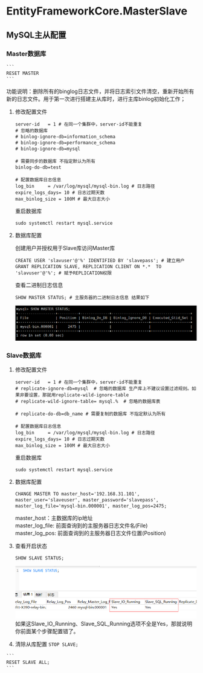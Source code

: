 # EntityFrameworkCore.MasterSlave

## MySQL主从配置

### Master数据库  
    ```
    RESET MASTER
    ```
功能说明：删除所有的binglog日志文件，并将日志索引文件清空，重新开始所有新的日志文件。用于第一次进行搭建主从库时，进行主库binlog初始化工作；

1. 修改配置文件
    ```
    server-id	= 1 # 在同一个集群中，server-id不能重复
    # 忽略的数据库
    # binlog-ignore-db=information_schema 
    # binlog-ignore-db=performance_schema
    # binlog-ignore-db=mysql

    # 需要同步的数据库 不指定默认为所有
    binlog-do-db=test

    # 配置数据库日志信息
    log_bin		= /var/log/mysql/mysql-bin.log # 日志路径
    expire_logs_days= 10 # 日志过期天数
    max_binlog_size	= 100M # 最大日志大小

    ```

    重启数据库
    ```
    sudo systemctl restart mysql.service
    ```
2. 数据库配置

    创建用户并授权用于Slave库访问Master库  
    ```
    CREATE USER 'slavuser'@'%' IDENTIFIED BY 'slavepass'; # 建立用户
    GRANT REPLICATION SLAVE, REPLICATION CLIENT ON *.*  TO 'slavuser'@'%'; # 赋予REPLICATION权限 
    ```

    查看二进制日志信息

    ```
    SHOW MASTER STATUS; # 主服务器的二进制日志信息 结果如下
    ```
    ![主服务器的二进制日志信息](./images/主服务器的二进制日志信息.png)

    
### Slave数据库  
1. 修改配置文件
    ```
    server-id	= 1 # 在同一个集群中，server-id不能重复
    # replicate-ignore-db=mysql  # 忽略的数据库 生产库上不建议设置过滤规则。如果非要设置，那就用replicate-wild-ignore-table
    # replicate-wild-ignore-table= mysql.%  # 忽略的数据库表

    # replicate-do-db=db_name # 需要复制的数据库 不指定默认为所有

    # 配置数据库日志信息 
    log_bin		= /var/log/mysql/mysql-bin.log # 日志路径
    expire_logs_days= 10 # 日志过期天数
    max_binlog_size	= 100M # 最大日志大小

    ```

    重启数据库
    ```
    sudo systemctl restart mysql.service
    ```
2. 数据库配置

    ```
    CHANGE MASTER TO master_host='192.168.31.101', master_user='slaveuser', master_password='slavepass', master_log_file='mysql-bin.000001', master_log_pos=2475;
    ```
    master_host：主数据库的ip地址  
    master_log_file: 前面查询到的主服务器日志文件名(File)  
    master_log_pos: 前面查询到的主服务器日志文件位置(Position)  

3. 查看开启状态
    ```
    SHOW SLAVE STATUS;
    ```
    ![从库状态](./images/从库状态.png)  
    如果这Slave_IO_Running、Slave_SQL_Running选项不全是Yes，那就说明你前面某个步骤配置错了。
    
  4. 清除从库配置
    ```
    STOP SLAVE;
    ```
    
    ```
    RESET SLAVE ALL;
    ```
  
  
